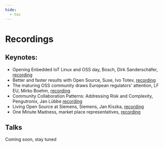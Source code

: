 ```yaml
---
hide:
  - toc
---
```


# Recordings

## Keynotes:
- Opening Enbedded IoT Linux and OSS day, Bosch, Dirk Sanderschäfer, [recording](https://media.video.bosch.com/media/ELIOD+Opening/0_wxxmxii7)
- Better and faster results with Open Source﻿, Suse, Ivo Totev, [recording](https://media.video.bosch.com/media/ELIOD+SUSE+Keynote/0_bi21m6md)
- The maturing OSS community draws European regulators' attention, LF EU, Mirko Boehm, [recording](https://media.video.bosch.com/media/ELIOD+Linux+Foundation+Keynote/0_svfsvuwy)
- Community Collaboration Patterns: Addressing Risk and Complexity, Pengutronix, Jan Lübbe [recording](https://media.video.bosch.com/media/ELIOD+Pengutronix+Keynote/0_2w1w88nb)
- Living Open Source at Siemens, Siemens, Jan Kiszka﻿, [recording](https://media.video.bosch.com/media/ELIOD+Siemens+Keynote/0_fvo5pge8)
- One Minute Madness, market place representatives, [recording](https://media.video.bosch.com/media/ELIOD+Market+Places+Intro/0_r4fvm268)

 
## Talks

Coming soon, stay tuned 

